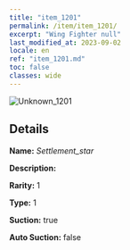 ```yaml
---
title: "item_1201"
permalink: /item/item_1201/
excerpt: "Wing Fighter null"
last_modified_at: 2023-09-02
locale: en
ref: "item_1201.md"
toc: false
classes: wide
---
```



 ![Unknown_1201](/images/item/Settlement_star_p.png)



## Details

 **Name:** *Settlement_star* 

 **Description:** 

 **Rarity:** 1 

 **Type:** 1 

 **Suction:** true 

 **Auto Suction:** false 


